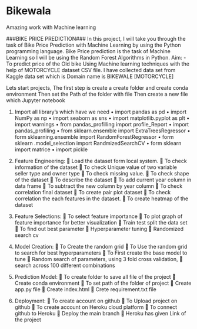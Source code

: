 # Bikewala
Amazing work with Machine learning


###BIKE PRICE PREDICTION###
 In this project, I will take you through the task of Bike Price Prediction with Machine Learning by using the Python programming language. Bike Price prediction is the task of Machine Learning so I will be using the   Random Forest   Algorithms in Python.
 Aim: -   To predict price of the Old bike Using Machine learning techniques with the help of MOTORCYCLE dataset CSV file.  I have collected data set from Kaggle data set which is Domain name is BIKEWALE [MOTORCYCLE]


Lets start projects, 
The first step is create a create folder and create conda environment 
Then set the Path of the folder with file 
Then create a new file which Jupyter notebook 


1.	Import all library’s   which have we need 
•	import pandas as pd
•	import NumPy as np
•	import seaborn as sns
•	import matplotlib.pyplot as plt
•	import warnings
•	from pandas_profilling import profile_Report
•	import pandas_profiling
•	from sklearn.ensemble import ExtraTreesRegressor
•	form sklearning.ensemble import RandomForestRegressor
•	form sklearn .model_selection import RandmizedSearchCV
•	form sklearn import matrice
•	import pickle
1.	Feature Engineering:
	Load the dataset form local system.
	To check information of the dataset
	To check Unique value of two variable seller type and owner type
	To check missing value.
	To check shape of the dataset
	To describe the dataset
	To add current year column in data frame 
	To subtract the new column by year column
	To check correlation final dataset
	To create pair plot dataset
	To check correlation the each features in the dataset.
	To create heatmap of the dataset

2.	Feature Selections:
	To select feature importance
	To plot graph of feature importance for better visualization
	Train test split the data set
	To find out best parameter
	Hyperparameter tuning 
	Randomized search cv

3.	Model Creation:
	To Create the random grid
	To Use the random grid to search for best hyperparameters
	To First create the base model to tune
	Random search of parameters, using 3 fold cross validation,
	search across 100 different combinations

4.	Prediction Model:
	To create folder to save all file of the project
	Create conda environment 
	To set path of the folder of project
	Create app.py file
	Create index.html 
	Crete requirement.txt file
5.	Deployment:
	To create account on github 
	To Upload project on github
	To create account on Heroku cloud platform
	To connect github to Heroku 
	Deploy the main branch
	Heroku has given Link of the project
















